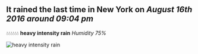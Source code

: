 ## It rained the last time in New York on *August 16th 2016 around 09:04 pm*
💧💧💧💧💧💧  **heavy intensity rain** *Humidity 75%*

![heavy intensity rain](http://openweathermap.org/img/w/10n.png)
